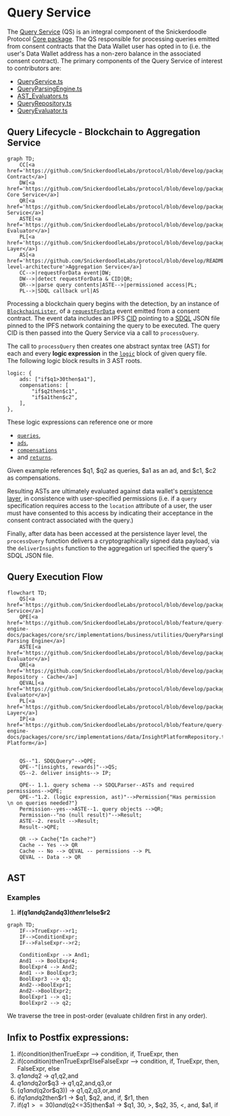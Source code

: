 # Query Service

The [Query Service](packages\core\src\implementations\business\QueryService.ts) (QS) is an integral component of the Snickerdoodle Protocol 
[Core package](/packages/core/README.md). The QS responsible for processing queries emitted from consent contracts that the Data Wallet user has opted in to (i.e. the user's 
Data Wallet address has a non-zero balance in the associated consent contract). The primary components of the Query Service of interest to contributors are:

- [QueryService.ts](/packages/core/src/implementations/business/QueryService.ts)
- [QueryParsingEngine.ts](/packages/core/src/implementations/business/utilities/QueryParsingEngine.ts)
- [AST_Evaluators.ts](/packages/core/src/implementations/business/utilities/query/AST_Evaluator.ts)
- [QueryRepository.ts](/packages/core/src/implementations/business/utilities/query/QueryRepository.ts)
- [QueryEvaluator.ts](/packages/core/src/implementations/business/utilities/query/QueryEvaluator.ts)

## Query Lifecycle - Blockchain to Aggregation Service

```mermaid
graph TD;
    CC[<a href='https://github.com/SnickerdoodleLabs/protocol/blob/develop/packages/contracts/contracts/consent/Consent.sol'>Concent Contract</a>]
    DW[<a href='https://github.com/SnickerdoodleLabs/protocol/blob/develop/packages/core/src/implementations/SnickerdoodleCore.ts'>Snickerdoodle Core Service</a>]
    QR[<a href='https://github.com/SnickerdoodleLabs/protocol/blob/develop/packages/core/src/implementations/business/QueryService.ts'>Query Service</a>]
    ASTE[<a href='https://github.com/SnickerdoodleLabs/protocol/blob/develop/packages/core/src/implementations/business/QueryService.ts'>AST Evaluator</a>]
    PL[<a href='https://github.com/SnickerdoodleLabs/protocol/blob/develop/packages/persistence/src/DataWalletPersistence.ts'>Persistence Layer</a>]
    AS[<a href='https://github.com/SnickerdoodleLabs/protocol/blob/develop/README.md#high-level-architecture'>Aggregation Service</a>]
    CC-->|requestForData event|DW;
    DW-->|detect requestForData & CID|QR;
    QR-->|parse query contents|ASTE-->|permissioned access|PL;
    PL-->|SDQL callback url|AS
```

Processing a blockchain query begins with the detection, by an instance of [`BlockchainLister`](packages\core\src\implementations\api\BlockchainListener.ts), of a 
[`requestForData`](/packages/contracts/contracts/consent/Consent.sol) event emitted from a consent contract. The event data includes an IPFS 
[CID](https://proto.school/anatomy-of-a-cid/01/) pointing to a [SDQL](/documentation/sdql/README.md) JSON file pinned to the IPFS network containing the query to be executed. 
The query CID is then passed into the Query Service via a call to `processQuery`. 

The call to `processQuery` then creates one abstract syntax tree (AST) for each and every **logic expression** in the [`logic`](/documentation/sdql#logic) block of given query file. <br>The following logic block results in 3 AST roots.

    logic: {
        ads: ["if$q1>30then$a1"],
        compensations: [
            "if$q2then$c1",
            "if$a1then$c2",
        ],
    },


These logic expressions can reference one or more 
- [`queries`](/documentation/sdql#queries), 
- [`ads`](/documentation/sdql#ads),
- [`compensations`](/documentation/sdql#compensations)
- and [`returns`](/documentation/sdql#returns).

Given example references $q1, $q2 as queries, $a1 as an ad, and $c1, $c2 as compensations.

Resulting ASTs are ultimately evaluated against data wallet's [persistence layer](/packages/persistence/README.md), in consistence with user-specified permissions (i.e. if a `query` specification requires access to the `location` attribute of a user, the user must have consented to this access by indicating their acceptance in the consent contract associated with the query.)

Finally, after data has been accessed at the persistence layer level, the `processQuery` function delivers a cryptographically signed data payload, via the `deliverInsights`
function to the aggregation url specified the query's SDQL JSON file. 

## Query Execution Flow

```mermaid
flowchart TD;
    QS[<a href='https://github.com/SnickerdoodleLabs/protocol/blob/develop/packages/core/src/implementations/business/QueryService.ts'>Query Service</a>]
    QPE[<a href='https://github.com/SnickerdoodleLabs/protocol/blob/feature/query-engine-docs/packages/core/src/implementations/business/utilities/QueryParsingEngine.ts'>Query Parsing Engine</a>]
    ASTE[<a href='https://github.com/SnickerdoodleLabs/protocol/blob/develop/packages/core/src/implementations/business/QueryService.ts'>AST Evaluator</a>]
    QR[<a href='https://github.com/SnickerdoodleLabs/protocol/blob/develop/packages/core/src/implementations/business/utilities/query/QueryRepository.ts'>Query Repository - Cache</a>]
    QEVAL[<a href='https://github.com/SnickerdoodleLabs/protocol/blob/develop/packages/core/src/implementations/business/utilities/query/QueryEvaluator.ts'>Query Evaluator</a>]
    PL[<a href='https://github.com/SnickerdoodleLabs/protocol/blob/develop/packages/persistence/src/DataWalletPersistence.ts'>Persistence Layer</a>]
    IP[<a href='https://github.com/SnickerdoodleLabs/protocol/blob/feature/query-engine-docs/packages/core/src/implementations/data/InsightPlatformRepository.ts'>Insight Platform</a>]

    
    QS--"1. SDQLQuery"-->QPE;
    QPE--"[insights, rewards]"-->QS;
    QS--2. deliver insights--> IP;

    QPE-- 1.1. query schema --> SDQLParser--ASTs and required permissions-->QPE;
    QPE--"1.2. (logic expression, ast)"-->Permission{"Has permission \n on queries needed?"}
    Permission--yes-->ASTE--1. query objects -->QR;
    Permission--"no (null result)"-->Result;
    ASTE--2. result -->Result;
    Result-->QPE;
    
    QR --> Cache{"In cache?"}
    Cache -- Yes --> QR
    Cache -- No --> QEVAL -- permissions --> PL
    QEVAL -- Data --> QR
```

## AST

### Examples
1. **if($q1and$q2and$q3)then$r1else$r2**

```mermaid
graph TD;
    IF-->TrueExpr-->r1;
    IF-->ConditionExpr;
    IF-->FalseExpr-->r2;

    ConditionExpr --> And1;
    And1 --> BoolExpr4;
    BoolExpr4 --> And2;
    And1 --> BoolExpr3;
    BoolExpr3 --> q3;
    And2-->BoolExpr1;
    And2-->BoolExpr2;
    BoolExpr1 --> q1;
    BoolExpr2 --> q2;

```

We traverse the tree in post-order (evaluate children first in any order).


## Infix to Postfix expressions:

1. if(condition)thenTrueExpr --> condition, if, TrueExpr, then
2. if(condition)thenTrueExprElseFalseExpr --> condition, if, TrueExpr, then, FalseExpr, else
3. $q1and$q2 -> $q1,$q2,and
4. $q1and$q2or$q3 -> $q1,$q2,and,q3,or
5. ($q1and($q2or$q3)) -> $q1,$q2,q3,or,and
6. if$q1and$q2then$r1 -> $q1, $q2, and, if, $r1, then
7. if($q1>=30)and($q2<=35)then$a1 -> $q1, 30, >, $q2, 35, <, and, $a1, if
